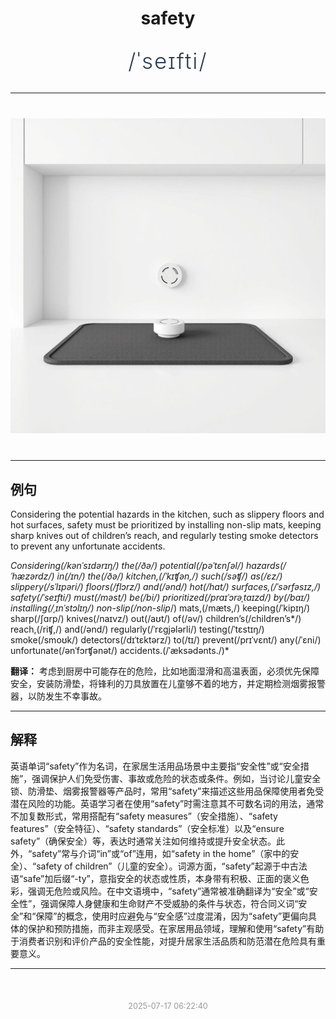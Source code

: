 <div align="center">

# safety

<div style="margin: 30px 0;">
<h1 style="font-size: 2.5em; font-weight: 300; letter-spacing: 2px; margin: 0; color: #2c3e50;">
/ˈseɪfti/
</h1>
</div>

</div>

---

<div align="center" style="margin: 40px 0;">

![safety](images/safety.png)

</div>

---

## 例句

Considering the potential hazards in the kitchen, such as slippery floors and hot surfaces, safety must be prioritized by installing non-slip mats, keeping sharp knives out of children’s reach, and regularly testing smoke detectors to prevent any unfortunate accidents.

*Considering(/kənˈsɪdərɪŋ/) the(/ðə/) potential(/pəˈtɛnʃəl/) hazards(/ˈhæzərdz/) in(/ɪn/) the(/ðə/) kitchen,(/ˈkɪʧən,/) such(/səʧ/) as(/ɛz/) slippery(/sˈlɪpəri/) floors(/flɔrz/) and(/ənd/) hot(/hɑt/) surfaces,(/ˈsərfəsɪz,/) safety(/ˈseɪfti/) must(/məst/) be(/bi/) prioritized(/praɪˈɔrəˌtaɪzd/) by(/baɪ/) installing(/ˌɪnˈstɔlɪŋ/) non-slip(/non-slip*/) mats,(/mæts,/) keeping(/ˈkipɪŋ/) sharp(/ʃɑrp/) knives(/naɪvz/) out(/aʊt/) of(/əv/) children’s(/children’s*/) reach,(/riʧ,/) and(/ənd/) regularly(/ˈrɛgjələrli/) testing(/ˈtɛstɪŋ/) smoke(/smoʊk/) detectors(/dɪˈtɛktərz/) to(/tɪ/) prevent(/prɪˈvɛnt/) any(/ˈɛni/) unfortunate(/ənˈfɔrʧənət/) accidents.(/ˈæksədənts./)*

**翻译：** 考虑到厨房中可能存在的危险，比如地面湿滑和高温表面，必须优先保障安全，安装防滑垫，将锋利的刀具放置在儿童够不着的地方，并定期检测烟雾报警器，以防发生不幸事故。

---

## 解释

英语单词“safety”作为名词，在家居生活用品场景中主要指“安全性”或“安全措施”，强调保护人们免受伤害、事故或危险的状态或条件。例如，当讨论儿童安全锁、防滑垫、烟雾报警器等产品时，常用“safety”来描述这些用品保障使用者免受潜在风险的功能。英语学习者在使用“safety”时需注意其不可数名词的用法，通常不加复数形式，常用搭配有“safety measures”（安全措施）、“safety features”（安全特征）、“safety standards”（安全标准）以及“ensure safety”（确保安全）等，表达时通常关注如何维持或提升安全状态。此外，“safety”常与介词“in”或“of”连用，如“safety in the home”（家中的安全）、“safety of children”（儿童的安全）。词源方面，“safety”起源于中古法语“safe”加后缀“-ty”，意指安全的状态或性质，本身带有积极、正面的褒义色彩，强调无危险或风险。在中文语境中，“safety”通常被准确翻译为“安全”或“安全性”，强调保障人身健康和生命财产不受威胁的条件与状态，符合同义词“安全”和“保障”的概念，使用时应避免与“安全感”过度混淆，因为“safety”更偏向具体的保护和预防措施，而非主观感受。在家居用品领域，理解和使用“safety”有助于消费者识别和评价产品的安全性能，对提升居家生活品质和防范潜在危险具有重要意义。


---

<div align="center" style="margin-top: 50px;">
<small style="color: #999; font-size: 0.9em;">2025-07-17 06:22:40</small>
</div>
